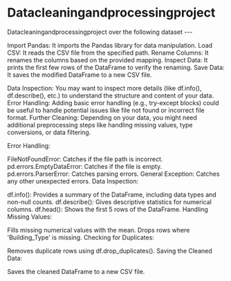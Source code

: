 # Datacleaningandprocessingproject
Datacleaningandprocessingproject over the following dataset ---

Import Pandas: It imports the Pandas library for data manipulation.
Load CSV: It reads the CSV file from the specified path.
Rename Columns: It renames the columns based on the provided mapping.
Inspect Data: It prints the first few rows of the DataFrame to verify the renaming.
Save Data: It saves the modified DataFrame to a new CSV file.

Data Inspection: You may want to inspect more details (like df.info(), df.describe(), etc.) to understand the structure and content of your data.
Error Handling: Adding basic error handling (e.g., try-except blocks) could be useful to handle potential issues like file not found or incorrect file format.
Further Cleaning: Depending on your data, you might need additional preprocessing steps like handling missing values, type conversions, or data filtering.

Error Handling:

FileNotFoundError: Catches if the file path is incorrect.
pd.errors.EmptyDataError: Catches if the file is empty.
pd.errors.ParserError: Catches parsing errors.
General Exception: Catches any other unexpected errors.
Data Inspection:

df.info(): Provides a summary of the DataFrame, including data types and non-null counts.
df.describe(): Gives descriptive statistics for numerical columns.
df.head(): Shows the first 5 rows of the DataFrame.
Handling Missing Values:

Fills missing numerical values with the mean.
Drops rows where 'Building_Type' is missing.
Checking for Duplicates:

Removes duplicate rows using df.drop_duplicates().
Saving the Cleaned Data:

Saves the cleaned DataFrame to a new CSV file.
